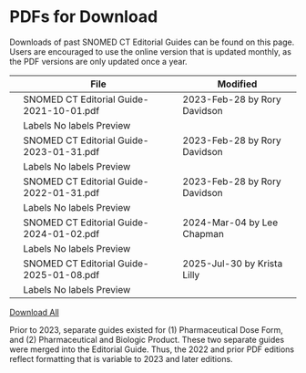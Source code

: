 # PDFs for Download

Downloads of past SNOMED CT Editorial Guides can be found on this page. Users are encouraged to use the online version that is updated monthly, as the PDF versions are only updated once a year. 

|   | File | Modified |
|---|---|---|
|   | SNOMED CT Editorial Guide-2021-10-01.pdf | 2023-Feb-28 by Rory Davidson |
|   | Labels No labels Preview |   |
|   | SNOMED CT Editorial Guide-2023-01-31.pdf | 2023-Feb-28 by Rory Davidson |
|   | Labels No labels Preview |   |
|   | SNOMED CT Editorial Guide-2022-01-31.pdf | 2023-Feb-28 by Rory Davidson |
|   | Labels No labels Preview |   |
|   | SNOMED CT Editorial Guide-2024-01-02.pdf | 2024-Mar-04 by Lee Chapman |
|   | Labels No labels Preview |   |
|   | SNOMED CT Editorial Guide-2025-01-08.pdf | 2025-Jul-30 by Krista Lilly |
|   | Labels No labels Preview |   |

[Download All](/pages/downloadallattachments.action?pageId=174691765 "Download all the latest versions of attachments on this page as single zip file.")

Prior to 2023, separate guides existed for (1) Pharmaceutical Dose Form, and (2) Pharmaceutical and Biologic Product. These two separate guides were merged into the Editorial Guide. Thus, the 2022 and prior PDF editions reflect formatting that is variable to 2023 and later editions. 
